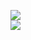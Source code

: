 [![](https://img.shields.io/badge/Made%20With-Github%20Spray-lightgrey.svg?style=for-the-badge&logo=github)](https://github.com/Annihil/github-spray#2746)  
[![](https://i.imgur.com/2DrTn0Z.gif)](https://github.com/Annihil/github-spray)